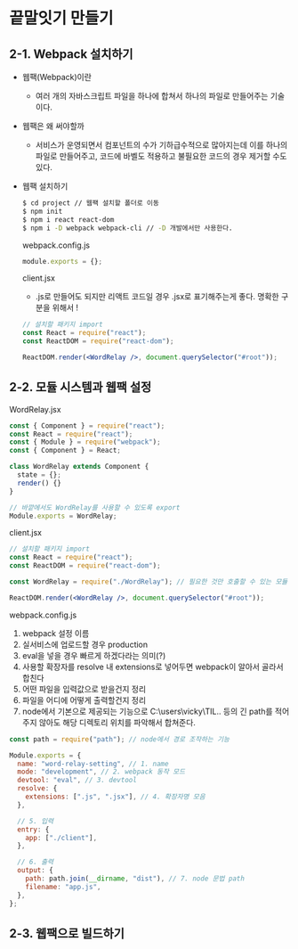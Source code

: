 # 끝말잇기 만들기

## 2-1. Webpack 설치하기

- 웹팩(Webpack)이란
  - 여러 개의 자바스크립트 파일을 하나에 합쳐서 하나의 파일로 만들어주는 기술이다.
- 웹팩은 왜 써야할까
  - 서비스가 운영되면서 컴포넌트의 수가 기하급수적으로 많아지는데 이를 하나의 파일로 만들어주고, 코드에 바벨도 적용하고 불필요한 코드의 경우 제거할 수도 있다.
- 웹팩 설치하기

  ```bash
  $ cd project // 웹팩 설치할 폴더로 이동
  $ npm init
  $ npm i react react-dom
  $ npm i -D webpack webpack-cli // -D 개발에서만 사용한다.
  ```

  webpack.config.js

  ```jsx
  module.exports = {};
  ```

  client.jsx

  - .js로 만들어도 되지만 리액트 코드일 경우 .jsx로 표기해주는게 좋다. 명확한 구분을 위해서 !

  ```jsx
  // 설치할 패키지 import
  const React = require("react");
  const ReactDOM = require("react-dom");

  ReactDOM.render(<WordRelay />, document.querySelector("#root"));
  ```

## 2-2. 모듈 시스템과 웹팩 설정

WordRelay.jsx

```jsx
const { Component } = require("react");
const React = require("react");
const { Module } = require("webpack");
const { Component } = React;

class WordRelay extends Component {
  state = {};
  render() {}
}

// 바깥에서도 WordRelay를 사용할 수 있도록 export
Module.exports = WordRelay;
```

client.jsx

```jsx
// 설치할 패키지 import
const React = require("react");
const ReactDOM = require("react-dom");

const WordRelay = require("./WordRelay"); // 필요한 것만 호출할 수 있는 모듈 구조!

ReactDOM.render(<WordRelay />, document.querySelector("#root"));
```

webpack.config.js

1. webpack 설정 이름
2. 실서비스에 업로드할 경우 production
3. eval을 넣을 경우 빠르게 하겠다라는 의미(?)
4. 사용할 확장자를 resolve 내 extensions로 넣어두면 webpack이 알아서 골라서 합친다
5. 어떤 파일을 입력값으로 받을건지 정리
6. 파일을 어디에 어떻게 출력할건지 정리
7. node에서 기본으로 제공되는 기능으로
   C:\users\vicky\TIL\.. 등의 긴 path를 적어주지 않아도 해당 디렉토리 위치를 파악해서 합쳐준다.

```jsx
const path = require("path"); // node에서 경로 조작하는 기능

Module.exports = {
  name: "word-relay-setting", // 1. name
  mode: "development", // 2. webpack 동작 모드
  devtool: "eval", // 3. devtool
  resolve: {
    extensions: [".js", ".jsx"], // 4. 확장자명 모음
  },

  // 5. 입력
  entry: {
    app: ["./client"],
  },

  // 6. 출력
  output: {
    path: path.join(__dirname, "dist"), // 7. node 문법 path
    filename: "app.js",
  },
};
```

## 2-3. 웹팩으로 빌드하기

